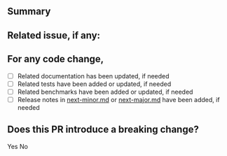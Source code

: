 <!--
  Please write in English.
  Please follow the template, all sections are required.
  Consider opening a feature request first to get your change idea approved.
-->

## Summary

<!-- Describe what the change does and why it should be merged. -->

## Related issue, if any:

<!-- Paste issue's link or number hashtag here. -->

## For any code change,

<!-- (Change "[ ]" to "[x]" to check a box.) -->

- [ ] Related documentation has been updated, if needed
- [ ] Related tests have been added or updated, if needed
- [ ] Related benchmarks have been added or updated, if needed
- [ ] Release notes in [next-minor.md](.github/next-minor.md) or [next-major.md](.github/next-major.md) have been added, if needed

## Does this PR introduce a breaking change?

<!-- (Pick one by deleting the other) -->

Yes
No

<!-- If yes, describe the impact and migration path for existing applications. -->

